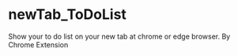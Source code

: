 # newTab_ToDoList
 Show your to do list on your new tab at chrome or edge browser. By Chrome Extension
